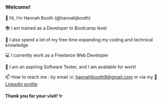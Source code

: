 ### Welcome! 

👋 Hi, I’m Hannah Booth (@hannahjbooth)

📚 I am trained as a Developer to Bootcamp level

💭 I also spend a lot of my free time expanding my coding and technical knowledge

💻 I currently work as a Freelance Web Developer

🌱 I am an aspiring Software Tester, and I am available for work!

📫 How to reach me : by email ✉️ hannahjbooth9@gmail.com or via my 🔗 [LinkedIn profile](www.linkedin.com/in/hannah-booth-b92845156)

#### Thank you for your visit! ✨


<!---
hannahjbooth/hannahjbooth is a ✨ special ✨ repository because its `README.md` (this file) appears on your GitHub profile.
You can click the Preview link to take a look at your changes.
--->
